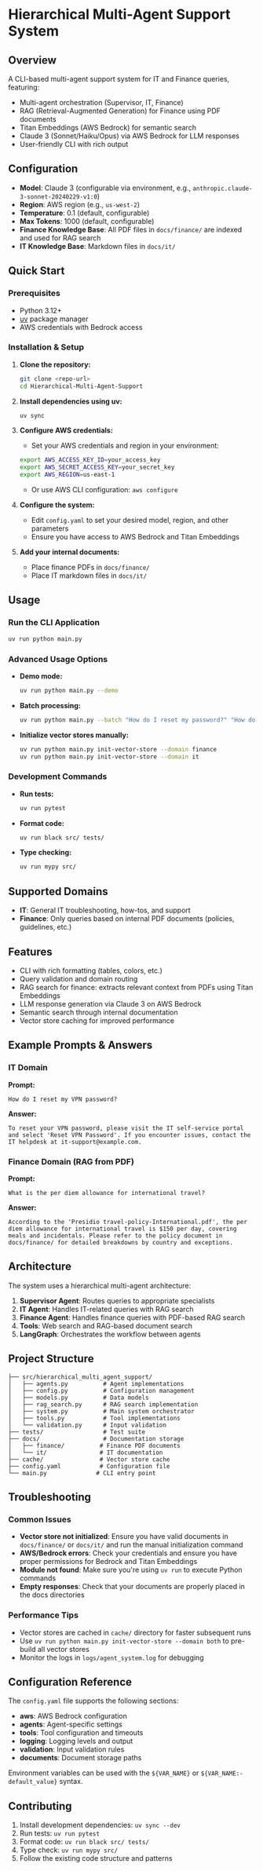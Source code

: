 # Hierarchical Multi-Agent Support System

## Overview
A CLI-based multi-agent support system for IT and Finance queries, featuring:
- Multi-agent orchestration (Supervisor, IT, Finance)
- RAG (Retrieval-Augmented Generation) for Finance using PDF documents
- Titan Embeddings (AWS Bedrock) for semantic search
- Claude 3 (Sonnet/Haiku/Opus) via AWS Bedrock for LLM responses
- User-friendly CLI with rich output

## Configuration
- **Model**: Claude 3 (configurable via environment, e.g., `anthropic.claude-3-sonnet-20240229-v1:0`)
- **Region**: AWS region (e.g., `us-west-2`)
- **Temperature**: 0.1 (default, configurable)
- **Max Tokens**: 1000 (default, configurable)
- **Finance Knowledge Base**: All PDF files in `docs/finance/` are indexed and used for RAG search
- **IT Knowledge Base**: Markdown files in `docs/it/`

## Quick Start

### Prerequisites
- Python 3.12+
- [uv](https://github.com/astral-sh/uv) package manager
- AWS credentials with Bedrock access

### Installation & Setup

1. **Clone the repository:**
   ```bash
   git clone <repo-url>
   cd Hierarchical-Multi-Agent-Support
   ```

2. **Install dependencies using uv:**
   ```bash
   uv sync
   ```

3. **Configure AWS credentials:**
   - Set your AWS credentials and region in your environment:
   ```bash
   export AWS_ACCESS_KEY_ID=your_access_key
   export AWS_SECRET_ACCESS_KEY=your_secret_key
   export AWS_REGION=us-east-1
   ```
   - Or use AWS CLI configuration: `aws configure`

4. **Configure the system:**
   - Edit `config.yaml` to set your desired model, region, and other parameters
   - Ensure you have access to AWS Bedrock and Titan Embeddings

5. **Add your internal documents:**
   - Place finance PDFs in `docs/finance/`
   - Place IT markdown files in `docs/it/`

## Usage

### Run the CLI Application
```bash
uv run python main.py
```

### Advanced Usage Options
- **Demo mode:**
  ```bash
  uv run python main.py --demo
  ```
- **Batch processing:**
  ```bash
  uv run python main.py --batch "How do I reset my password?" "How do I submit an expense report?"
  ```
- **Initialize vector stores manually:**
  ```bash
  uv run python main.py init-vector-store --domain finance
  uv run python main.py init-vector-store --domain it
  ```

### Development Commands
- **Run tests:**
  ```bash
  uv run pytest
  ```
- **Format code:**
  ```bash
  uv run black src/ tests/
  ```
- **Type checking:**
  ```bash
  uv run mypy src/
  ```

## Supported Domains
- **IT**: General IT troubleshooting, how-tos, and support
- **Finance**: Only queries based on internal PDF documents (policies, guidelines, etc.)

## Features
- CLI with rich formatting (tables, colors, etc.)
- Query validation and domain routing
- RAG search for finance: extracts relevant context from PDFs using Titan Embeddings
- LLM response generation via Claude 3 on AWS Bedrock
- Semantic search through internal documentation
- Vector store caching for improved performance

## Example Prompts & Answers

### IT Domain
**Prompt:**
```
How do I reset my VPN password?
```
**Answer:**
```
To reset your VPN password, please visit the IT self-service portal and select 'Reset VPN Password'. If you encounter issues, contact the IT helpdesk at it-support@example.com.
```

### Finance Domain (RAG from PDF)
**Prompt:**
```
What is the per diem allowance for international travel?
```
**Answer:**
```
According to the 'Presidio travel-policy-International.pdf', the per diem allowance for international travel is $150 per day, covering meals and incidentals. Please refer to the policy document in docs/finance/ for detailed breakdowns by country and exceptions.
```

## Architecture

The system uses a hierarchical multi-agent architecture:
1. **Supervisor Agent**: Routes queries to appropriate specialists
2. **IT Agent**: Handles IT-related queries with RAG search
3. **Finance Agent**: Handles finance queries with PDF-based RAG search
4. **Tools**: Web search and RAG-based document search
5. **LangGraph**: Orchestrates the workflow between agents

## Project Structure
```
├── src/hierarchical_multi_agent_support/
│   ├── agents.py          # Agent implementations
│   ├── config.py          # Configuration management
│   ├── models.py          # Data models
│   ├── rag_search.py      # RAG search implementation
│   ├── system.py          # Main system orchestrator
│   ├── tools.py           # Tool implementations
│   └── validation.py      # Input validation
├── tests/                 # Test suite
├── docs/                  # Documentation storage
│   ├── finance/          # Finance PDF documents
│   └── it/               # IT documentation
├── cache/                # Vector store cache
├── config.yaml           # Configuration file
└── main.py              # CLI entry point
```

## Troubleshooting

### Common Issues
- **Vector store not initialized**: Ensure you have valid documents in `docs/finance/` or `docs/it/` and run the manual initialization command
- **AWS/Bedrock errors**: Check your credentials and ensure you have proper permissions for Bedrock and Titan Embeddings
- **Module not found**: Make sure you're using `uv run` to execute Python commands
- **Empty responses**: Check that your documents are properly placed in the docs directories

### Performance Tips
- Vector stores are cached in `cache/` directory for faster subsequent runs
- Use `uv run python main.py init-vector-store --domain both` to pre-build all vector stores
- Monitor the logs in `logs/agent_system.log` for debugging

## Configuration Reference

The `config.yaml` file supports the following sections:

- **aws**: AWS Bedrock configuration
- **agents**: Agent-specific settings
- **tools**: Tool configuration and timeouts
- **logging**: Logging levels and output
- **validation**: Input validation rules
- **documents**: Document storage paths

Environment variables can be used with the `${VAR_NAME}` or `${VAR_NAME:-default_value}` syntax.

## Contributing

1. Install development dependencies: `uv sync --dev`
2. Run tests: `uv run pytest`
3. Format code: `uv run black src/ tests/`
4. Type check: `uv run mypy src/`
5. Follow the existing code structure and patterns
